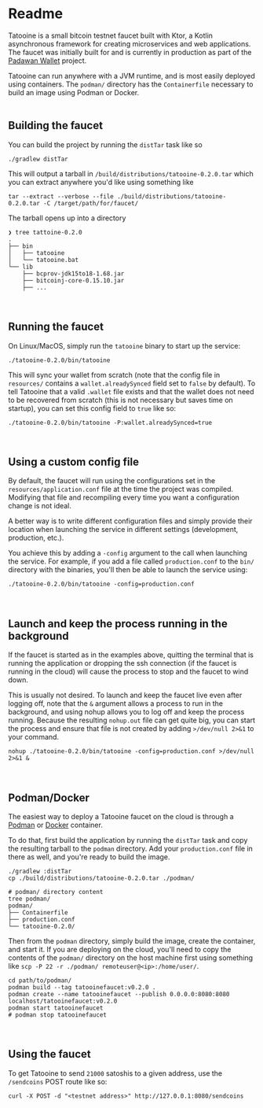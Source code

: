 # Readme

Tatooine is a small bitcoin testnet faucet built with Ktor, a Kotlin asynchronous framework for creating microservices and web applications. The faucet was initially built for and is currently in production as part of the [Padawan Wallet](https://github.com/thunderbiscuit/padawan-wallet) project.

Tatooine can run anywhere with a JVM runtime, and is most easily deployed using containers. The `podman/` directory has the `Containerfile` necessary to build an image using Podman or Docker.  
<br/>

## Building the faucet
You can build the project by running the `distTar` task like so
```shell
./gradlew distTar
```
This will output a tarball in `/build/distributions/tatooine-0.2.0.tar` which you can extract anywhere you'd like using something like
```shell
tar --extract --verbose --file ./build/distributions/tatooine-0.2.0.tar -C /target/path/for/faucet/
```
The tarball opens up into a directory
```shell
❯ tree tattoine-0.2.0
.
├── bin
│   ├── tatooine
│   └── tatooine.bat
└── lib
    ├── bcprov-jdk15to18-1.68.jar
    ├── bitcoinj-core-0.15.10.jar
    ├── ...
```
<br/>

## Running the faucet
On Linux/MacOS, simply run the `tatooine` binary to start up the service:
```shell
./tatooine-0.2.0/bin/tatooine
```
This will sync your wallet from scratch (note that the config file in `resources/` contains a `wallet.alreadySynced` field set to `false` by default). To tell Tatooine that a valid `.wallet` file exists and that the wallet does not need to be recovered from scratch (this is not necessary but saves time on startup), you can set this config field to `true` like so:
```shell
./tatooine-0.2.0/bin/tatooine -P:wallet.alreadySynced=true
```
<br/>

## Using a custom config file
By default, the faucet will run using the configurations set in the `resources/application.conf` file at the time the project was compiled. Modifying that file and recompiling every time you want a configuration change is not ideal. 

A better way is to write different configuration files and simply provide their location when launching the service in different settings (development, production, etc.).

You achieve this by adding a `-config` argument to the call when launching the service. For example, if you add a file called `production.conf` to the `bin/` directory with the binaries, you'll then be able to launch the service using:
```shell
./tatooine-0.2.0/bin/tatooine -config=production.conf
```
<br/>

## Launch and keep the process running in the background
If the faucet is started as in the examples above, quitting the terminal that is running the application or dropping the ssh connection (if the faucet is running in the cloud) will cause the process to stop and the faucet to wind down. 

This is usually not desired. To launch and keep the faucet live even after logging off, note that the `&` argument allows a process to run in the background, and using nohup allows you to log off and keep the process running. Because the resulting `nohup.out` file can get quite big, you can start the process and ensure that file is not created by adding `>/dev/null 2>&1` to your command.
```shell
nohup ./tatooine-0.2.0/bin/tatooine -config=production.conf >/dev/null 2>&1 &
```
<br/>

## Podman/Docker
The easiest way to deploy a Tatooine faucet on the cloud is through a [Podman](https://podman.io/) or [Docker](https://www.docker.com/) container.

To do that, first build the application by running the `distTar` task and copy the resulting tarball to the `podman` directory. Add your `production.conf` file in there as well, and you're ready to build the image.
```shell
./gradlew :distTar
cp ./build/distributions/tatooine-0.2.0.tar ./podman/

# podman/ directory content
tree podman/
podman/
├── Containerfile
├── production.conf
└── tatooine-0.2.0/
```

Then from the `podman` directory, simply build the image, create the container, and start it. If you are deploying on the cloud, you'll need to copy the contents of the `podman/` directory on the host machine first using something like `scp -P 22 -r ./podman/ remoteuser@<ip>:/home/user/`.
```shell
cd path/to/podman/
podman build --tag tatooinefaucet:v0.2.0 .
podman create --name tatooinefaucet --publish 0.0.0.0:8080:8080 localhost/tatooinefaucet:v0.2.0
podman start tatooinefaucet
# podman stop tatooinefaucet
```
<br/>

## Using the faucet
To get Tatooine to send `21000` satoshis to a given address, use the `/sendcoins` POST route like so:
```shell
curl -X POST -d "<testnet address>" http://127.0.0.1:8080/sendcoins
```
